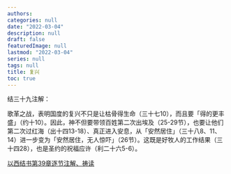 ```yaml
---
authors:
categories: null
date: "2022-03-04"
description: null
draft: false
featuredImage: null
lastmod: "2022-03-04"
series: null
tags: null
title: 复兴
toc: true
---
```


<!--more-->

结三十九注解：  

歌革之战，表明国度的复兴不只是让枯骨得生命（三十七10），而且要「得的更丰盛」（约十10）。因此，神不但要带领百姓第二次出埃及（25-29节），也要让他们第二次过红海（出十四13-18）、真正进入安息，从「安然居住」（三十八8、11、14）进一步变为「安然居住，无人惊吓」（26节）。这既是好牧人的工作结果（三十四28），也是圣约的祝福应许（利二十六5-6）。  

<a href ="https://cmcbiblereading.com/2016/09/05/%e4%bb%a5%e8%a5%bf%e7%bb%93%e4%b9%a6%e7%ac%ac39%e7%ab%a0%e9%80%90%e8%8a%82%e6%b3%a8%e8%a7%a3%e3%80%81%e7%a5%b7%e8%af%bb/">以西结书第39章逐节注解、祷读</a>